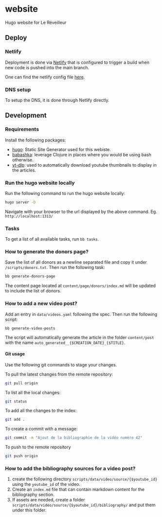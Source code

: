 # website

Hugo website for Le Réveilleur

## Deploy

### Netlify

Deployment is done via [Netlify](https://www.netlify.com) that is configured to
trigger a build when new code is pushed into the main branch.

One can find the netlify config file [here](./netlify.toml).

### DNS setup

To setup the DNS, it is done through Netlify directly.

## Development

### Requirements

Install the following packages:

- [hugo](https://gohugo.io/): Static Site Generator used for this webiste.
- [babashka](https://github.com/babashka/babashka): leverage Clojure in places
  where you would be using bash otherwise.
- [yt-dlp](https://github.com/yt-dlp/yt-dlp#thumbnail-options): used to
  automatically download youtube thumbnails to display in the articles.

### Run the hugo website locally

Run the following command to run the hugo website locally:

```sh
hugo server -D
```

Navigate with your browser to the url displayed by the above command.
Eg. `http://localhost:1313/`

### Tasks

To get a list of all available tasks, run `bb tasks`.

### How to generate the donors page?

Save the list of all donors as a newline separated file and copy it under
`/scripts/donors.txt`.
Then run the following task:

```sh
bb generate-donors-page
```

The content page located at `content/page/donors/index.md` will be updated to
include the list of donors.

### How to add a new video post?

Add an entry in `data/videos.yaml` following the spec.
Then run the following script:

```sh
bb generate-video-posts
```

The script will automatically generate the article in the folder `content/post`
with the name `auto_generated__{$CREATION_DATE}_{$TITLE}`.

#### Git usage

Use the following git commands to stage your changes.

To pull the latest changes from the remote repository:

```sh
git pull origin
```

To list all the local changes:

```sh
git status
```

To add all the changes to the index:

```sh
git add .
```

To create a commit with a message:

```sh
git commit -m "Ajout de la bibliographie de la vidéo numéro 42"
```

To push to the remote repository

```sh
git push origin
```

### How to add the bibliography sources for a video post?

1. create the following directory `scripts/data/video/source/{$youtube_id}`
   using the `youtube_id` of the video.
2. Create an `index.md` file that can contain markdown content for the
   bibliography section.
3. If assets are needed, create a folder
   `scripts/data/video/source/{$youtube_id}/bibliography/` and put
   them under this folder.

